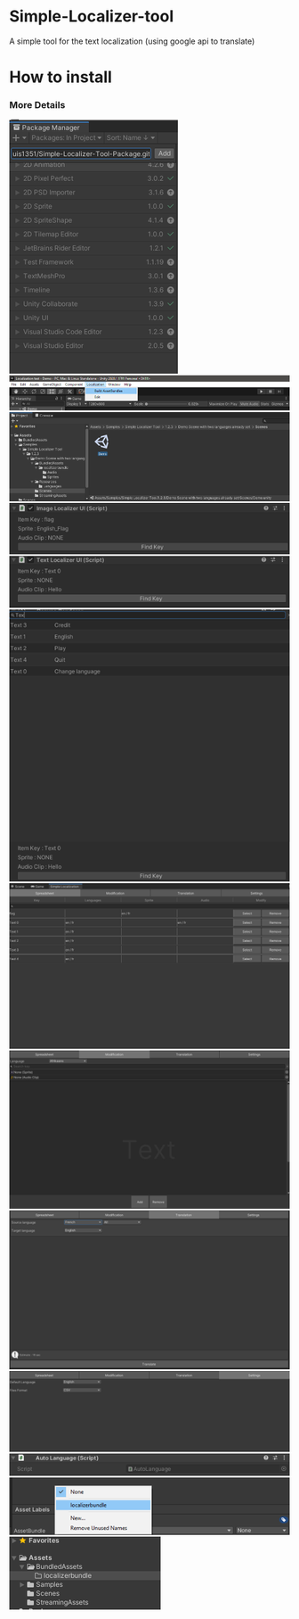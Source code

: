# Simple-Localizer-tool
 A simple tool for the text localization (using google api to translate)
 
# How to install<h3>
### More Details
![](https://github.com/Louis1351/Simple-Localizer-Tool-Package/blob/main/tutorials/Screenshot_1.png)
![](https://github.com/Louis1351/Simple-Localizer-Tool-Package/blob/main/tutorials/Screenshot_2.png)
![](https://github.com/Louis1351/Simple-Localizer-Tool-Package/blob/main/tutorials/Screenshot_3.png)
![](https://github.com/Louis1351/Simple-Localizer-Tool-Package/blob/main/tutorials/Screenshot_4.png)
![](https://github.com/Louis1351/Simple-Localizer-Tool-Package/blob/main/tutorials/Screenshot_5.png)
![](https://github.com/Louis1351/Simple-Localizer-Tool-Package/blob/main/tutorials/Screenshot_6.png)
![](https://github.com/Louis1351/Simple-Localizer-Tool-Package/blob/main/tutorials/Screenshot_7.png)
![](https://github.com/Louis1351/Simple-Localizer-Tool-Package/blob/main/tutorials/Screenshot_8.png)
![](https://github.com/Louis1351/Simple-Localizer-Tool-Package/blob/main/tutorials/Screenshot_9.png)
![](https://github.com/Louis1351/Simple-Localizer-Tool-Package/blob/main/tutorials/Screenshot_10.png)
![](https://github.com/Louis1351/Simple-Localizer-Tool-Package/blob/main/tutorials/Screenshot_11.png)
![](https://github.com/Louis1351/Simple-Localizer-Tool-Package/blob/main/tutorials/Screenshot_12.png)
![](https://github.com/Louis1351/Simple-Localizer-Tool-Package/blob/main/tutorials/Screenshot_13.png)
